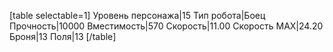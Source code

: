 [table selectable=1]
Уровень персонажа|15
Тип робота|Боец
Прочность|10000
Вместимость|570
Скорость|11.00
Скорость MAX|24.20
Броня|13
Поля|13
[/table]
